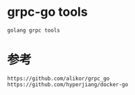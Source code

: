 # grpc-go tools
    
    golang grpc tools
    
# 参考

    https://github.com/alikor/grpc_go
    https://github.com/hyperjiang/docker-go
